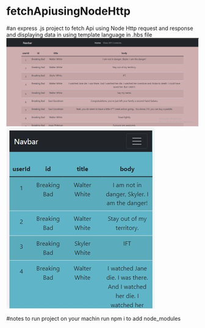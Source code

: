 # fetchApiusingNodeHttp

#an express .js project to fetch Api using Node Http request and response  and displaying data in using template language in .hbs file
![Desktop view](https://github.com/yasmin203/fetchApiusingNodeHttp/blob/expressfolder/public/desktop.jpg?raw=true)
![Mobile view](https://github.com/yasmin203/fetchApiusingNodeHttp/blob/expressfolder/public/mobile.jpg?raw=true)

#notes
to run project on your machin 
run npm i  to add node_modules
